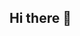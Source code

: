 ## Hi there 👋

<!--
**Tan-xinyu2000/Tan-xinyu2000** is a ✨ _special_ ✨ repository because its `README.md` (this file) appears on your GitHub profile.

Here are some ideas to get you started:

- 🔭 I’m currently working on ...
- 🌱 I’m currently learning ...
- 👯 I’m looking to collaborate on ...
- 🤔 I’m looking for help with ...
- 💬 Ask me about ...
- 📫 How to reach me: ...
- 😄 Pronouns: ...
- ⚡ Fun fact: ...


<h1 align="center">Hi 👋, I'm Xinyu Tan</h1> 
<h3 align="center">A passionate learner and data explorer</h3> 
 
- 🔭 I’m currently working on **building my github** 
 
- 🌱 I’m currently practicing **machine learning and statistical analysis** 
 
- 📫 How to reach me **xytanv@gmail.com** 
 
- 📄 Know about my experiences [https://www.linkedin.com/in/xinyu-tan-1222b9230/](https://www.linkedin.com/in/xinyu-tan-1222b9230/) 
 
- ⚡ Fun fact **I don't know what fun fact I have** 
 
<h3 align="left">Connect with me:</h3> 
<p align="left"> 
<a href="https://twitter.com/xxxxxxx" target="blank"><img align="center" src="https://raw.githubusercontent.com/rahuldkjain/github-profile-readme-generator/master/src/images/icons/Social/twitter.svg" alt="xxxxxxx" height="30" width="40" /></a> 
<a href="https://kaggle.com/xxxxxxxxx" target="blank"><img align="center" src="https://raw.githubusercontent.com/rahuldkjain/github-profile-readme-generator/master/src/images/icons/Social/kaggle.svg" alt="xxxxxxxxx" height="30" width="40" /></a> 
<a href="https://instagram.com/tan_xy2000" target="blank"><img align="center" src="https://raw.githubusercontent.com/rahuldkjain/github-profile-readme-generator/master/src/images/icons/Social/instagram.svg" alt="tan_xy2000" height="30" width="40" /></a> 
<a href="https://www.leetcode.com/xxxxxxxxx" target="blank"><img align="center" src="https://raw.githubusercontent.com/rahuldkjain/github-profile-readme-generator/master/src/images/icons/Social/leet-code.svg" alt="xxxxxxxxx" height="30" width="40" /></a> 
</p> 
 
<h3 align="left">Languages and Tools:</h3> 
<p align="left"> <a href="https://www.w3.org/html/" target="_blank" rel="noreferrer"> <img src="https://raw.githubusercontent.com/devicons/devicon/master/icons/html5/html5-original-wordmark.svg" alt="html5" width="40" height="40"/> </a> <a href="https://www.microsoft.com/en-us/sql-server" target="_blank" rel="noreferrer"> <img src="https://www.svgrepo.com/show/303229/microsoft-sql-server-logo.svg" alt="mssql" width="40" height="40"/> </a> <a href="https://www.mysql.com/" target="_blank" rel="noreferrer"> <img src="https://raw.githubusercontent.com/devicons/devicon/master/icons/mysql/mysql-original-wordmark.svg" alt="mysql" width="40" height="40"/> </a> <a href="https://www.python.org" target="_blank" rel="noreferrer"> <img src="https://raw.githubusercontent.com/devicons/devicon/master/icons/python/python-original.svg" alt="python" width="40" height="40"/> </a> </p> 
 
<p><img align="center" src="https://github-readme-stats.vercel.app/api/top-langs?username=xxxxxxxx&show_icons=true&locale=en&layout=compact" alt="xxxxxxxx" /></p> 
-->
